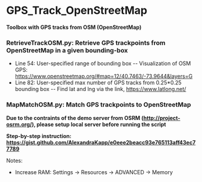 # GPS_Track_OpenStreetMap
**Toolbox with GPS tracks from OSM (OpenStreetMap)**

### RetrieveTrackOSM.py: Retrieve GPS trackpoints from OpenStreetMap in a given bounding-box
- Line 54: User-specified range of bounding box -- Visualization of OSM GPS: https://www.openstreetmap.org/#map=12/40.7463/-73.9644&layers=G
- Line 82: User-specified max number of GPS tracks from 0.25*0.25 bounding box -- Find lat and lng via the link, https://www.latlong.net/

### MapMatchOSM.py: Match GPS trackpoints to OpenStreetMap
**Due to the contraints of the demo server from OSRM (http://project-osrm.org/), please setup local server before running the script**

**Step-by-step instruction: https://gist.github.com/AlexandraKapp/e0eee2beacc93e765113aff43ec77789**

Notes:
- Increase RAM: Settings -> Resources -> ADVANCED -> Memory
